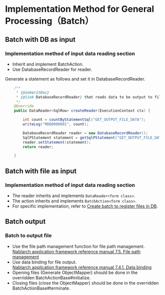 # Implementation Method for General Processing（Batch）

## Batch with DB as input

### Implementation method of input data reading section

- Inherit and implement BatchAction.
- Use DatabaseRecordReader for reader.

Generate a statement as follows and set it in DatabaseRecordReader.
````java
    /**
     * {@inheritDoc}
     * {@link DatabaseRecordReader} that reads data to be output to file is generated
     */
    @Override
    public DataReader<SqlRow> createReader(ExecutionContext ctx) {

        int count = countByStatementSql("GET_OUTPUT_FILE_DATA");
        writeLog("M000000001", count);

        DatabaseRecordReader reader = new DatabaseRecordReader();
        SqlPStatement statement = getSqlPStatement("GET_OUTPUT_FILE_DATA");
        reader.setStatement(statement);
        return reader;

    }
````

## Batch with file as input

### Implementation method of input data reading section

- The reader inherits and implements `DataReader<form class>`.
- The action inherits and implements `BatchAction<form class>`.
- For specific implementation, refer to [Create batch to register files in DB](https://nablarch.github.io/docs/LATEST/doc/application_framework/application_framework/batch/nablarch_batch/getting_started/nablarch_batch/index.html).

## Batch output

### Batch to output file
- Use the file path management function for file path management.   
  [Nablarch application framework reference manual 7.5. File path management](https://nablarch.github.io/docs/LATEST/doc/application_framework/application_framework/libraries/file_path_management.html#file-path-management)
- Use data binding for file output.   
  [Nablarch application framework reference manual 7.4.1. Data binding](https://nablarch.github.io/docs/LATEST/doc/application_framework/application_framework/libraries/data_io/data_bind.html)
- Opening files (Generate ObjectMapper) should be done in the overridden BatchActionBase#initialize.  
- Closing files (close the ObjectMapper) should be done in the overridden BatchActionBase#terminate.
